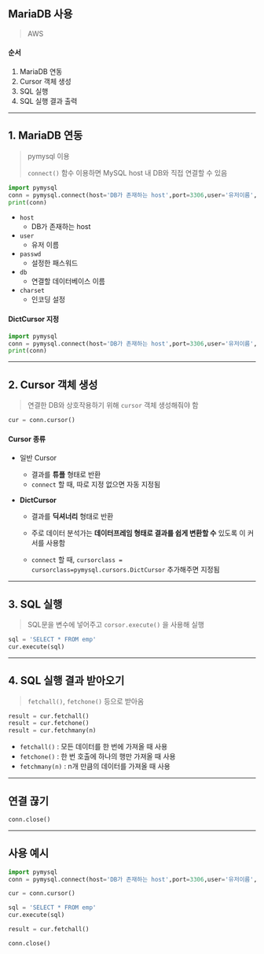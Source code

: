 ## MariaDB 사용

> AWS

#### 순서

1. MariaDB 연동
2. Cursor 객체 생성
3. SQL 실행
4. SQL 실행 결과 출력



---



## 1. MariaDB 연동

> pymysql 이용
>
> `connect()` 함수 이용하면 MySQL host 내 DB와 직접 연결할 수 있음

```python
import pymysql
conn = pymysql.connect(host='DB가 존재하는 host',port=3306,user='유저이름',passwd='패스워드', db='db이름')
print(conn)
```

* `host`
  * DB가 존재하는 host
* `user` 
  * 유저 이름
* `passwd`
  * 설정한 패스워드
* `db`
  * 연결할 데이터베이스 이름
* `charset`
  * 인코딩 설정

#### DictCursor 지정

```python
import pymysql
conn = pymysql.connect(host='DB가 존재하는 host',port=3306,user='유저이름',passwd='패스워드', db='db이름', cursorclass = cursorclass=pymysql.cursors.DictCursor)
print(conn)
```



---



## 2. Cursor 객체 생성

>  연결한 DB와 상호작용하기 위해 `cursor` 객체 생성해줘야 함

```python
cur = conn.cursor()
```

#### Cursor 종류

* 일반 Cursor

  * 결과를 **튜플** 형태로 반환
  * `connect` 할 때, 따로 지정 없으면 자동 지정됨

* **DictCursor**

  * 결과를 **딕셔너리** 형태로 반환
  * 주로 데이터 분석가는 **데이터프레임 형태로 결과를 쉽게 변환할 수** 있도록 이 커서를 사용함

  * `connect` 할 때, `cursorclass = cursorclass=pymysql.cursors.DictCursor`  추가해주면 지정됨

  

---



## 3. SQL 실행

> SQL문을 변수에 넣어주고 `corsor.execute()` 을 사용해 실행

```python
sql = 'SELECT * FROM emp'
cur.execute(sql)
```



---



## 4. SQL 실행 결과 받아오기

> `fetchall()`, `fetchone()` 등으로 받아옴

```python
result = cur.fetchall()
result = cur.fetchone()
result = cur.fetchmany(n)
```

* `fetchall()` : 모든 데이터를 한 번에 가져올 때 사용
* `fetchone()` : 한 번 호출에 하나의 행만 가져올 때 사용
* `fetchmany(n)` :   n개 만큼의 데이터를 가져올 때 사용



---



## 연결 끊기

```python
conn.close()
```



---



## 사용 예시

```python
import pymysql
conn = pymysql.connect(host='DB가 존재하는 host',port=3306,user='유저이름',passwd='패스워드', db='db이름')

cur = conn.cursor()

sql = 'SELECT * FROM emp'
cur.execute(sql)

result = cur.fetchall()

conn.close()
```


